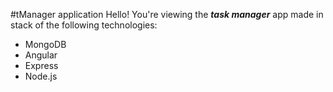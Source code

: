 #tManager application
Hello! You're viewing the _**task manager**_ app made in stack of the following technologies:
<ul>
<li>MongoDB
<li>Angular
<li>Express
<li>Node.js
</ul>